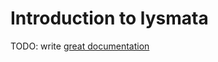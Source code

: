 # Introduction to lysmata

TODO: write [great documentation](http://jacobian.org/writing/what-to-write/)
